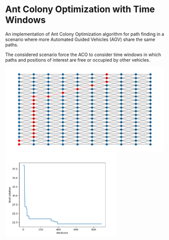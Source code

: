 # Ant Colony Optimization with Time Windows 

An implementation of Ant Colony Optimization algorithm for path finding in a scenario where more Automated Guided Vehicles (AGV) share the same paths.

The considered scenario force the ACO to consider time windows in which paths and positions of interest are free or occupied by other vehicles.

<img src='./images/G.png' class="center"/>


<img src='./images/Evolution.png' width="70%" height="70%" class="center"/>